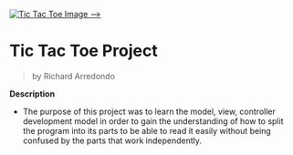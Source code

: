 [![Tic Tac Toe Image -->](https://static3.scirra.net/images/newstore/products/2063/splash.png)]()
# Tic Tac Toe Project
> by
> Richard Arredondo
>
**Description**
- The purpose of this project was to learn the model, view, controller development model in order to gain the understanding of how to split
the program into its parts to be able to read it easily without being confused by the parts that work independently.
